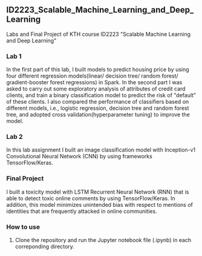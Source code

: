 ## ID2223_Scalable_Machine_Learning_and_Deep_Learning
Labs and Final Project of KTH course ID2223 "Scalable Machine Learning and Deep Learning"

### Lab 1
In the first part of this lab, I built models to predict housing price by using four different regression models(linear/ decision tree/ random forest/ gradient-booster forest regressions) in Spark. In the second part I was asked to carry out some exploratory analysis of attributes of credit card clients, and train a binary classification model to predict the risk of "default" of these clients. I also compared the performance of classifiers based on different models, i.e., logistic regression, decision tree and random forest tree, and adopted cross validation(hyperparameter tuning) to improve the model.
  
### Lab 2
In this lab assignment I built an image classification model with Inception-v1 Convolutional Neural Network (CNN) by using frameworks TensorFlow/Keras.  
  
### Final Project
I built a toxicity model with LSTM Recurrent Neural Network (RNN) that is able to detect toxic online comments by using TensorFlow/Keras. In addition, this model minimizes unintended bias with respect to mentions of identities that are frequently attacked in online communities.

### How to use
1. Clone the repository and run the Jupyter notebook file (.ipynb) in each correponding directory.
